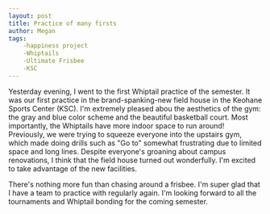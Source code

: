 ```yaml
---
layout: post
title: Practice of many firsts
author: Megan
tags:
    -happiness project
    -Whiptails
    -Ultimate Frisbee
    -KSC
---
```

Yesterday evening, I went to the first Whiptail practice of the semester. It was our first practice in the brand-spanking-new field house in the Keohane Sports Center (KSC). I'm extremely pleased abou the aesthetics of the gym: the gray and blue color scheme and the beautiful basketball court. Most importantly, the Whiptails have more indoor space to run around! Previously, we were trying to squeeze everyone into the upstairs gym, which made doing drills such as "Go to" somewhat frustrating due to limited space and long lines. Despite everyone's groaning about campus renovations, I think that the field house turned out wonderfully. I'm excited to take advantage of the new facilities. 

There's nothing more fun than chasing around a frisbee. I'm super glad that I have a team to practice with regularly again. I'm looking forward to all the tournaments and Whiptail bonding for the coming semester.